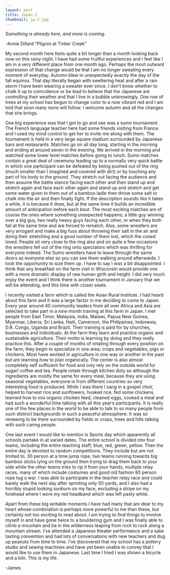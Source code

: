 ```yaml
---
layout: post
title: Japan 2
thumbnail: jp-2.jpg
---
```


*Something is already here, and more is coming.*

 -Annie Dillard “Pilgrim at Tinker Creek”

My second month here feels quite a bit longer than a month looking back now on this rainy night. I have had some fruitful experiences and I feel like I am in a very different place from one month ago. Perhaps the most outward expression of that change would be that I am no longer sweating every moment of everyday. Autumn blew in unexpectedly exactly the day of the fall equinox. That day literally began with sweltering heat and after a rain storm I have been wearing a sweater ever since. I don’t know whether to chalk it up to coincidence or be lead to believe that the Japanese are controlling their weather and that I live in a bubble unknowingly. One row of trees at my school has begun to change color to a now vibrant red and I am told that soon many more will follow. I welcome autumn and all the changes that she brings.

One big experience was that I got to go and see was a sumo tournament. The French language teacher here had some friends visiting from France and I used my mind control to get her to invite me along with them. The tournament is held in a very large square stadium surrounded by Japanese bars and restaurants. Matches go on all day long, starting in the morning and ending at around seven in the evening. We arrived in the morning and watched some lower level matches before going to lunch. Sumo matches contain a great deal of ceremony leading up to a normally very quick battle in which one participant can be defeated by being pushed out of the ring (much smaller than I imagined and covered with dirt) or by touching any part of his body to the ground. They stretch out facing the audience and then assume the battle stance facing each other and then stand up and stretch again and face each other again and stand up and stretch and get some water given to them out of a bamboo ladle then throw some salt or chalk into the air and then finally fight. If the description sounds like it takes a while, it is because it does, but at the same time it builds an incredible amount of anticipation before each bout. The most exciting matches are of course the ones where something unexpected happens; a little guy winning over a big guy, two really heavy guys facing each other, or when they both fall at the same time and are forced to rematch. Also, some wrestlers are very arrogant and make a big fuss about throwing their salt in the air and doing their stretching and a good number of them lost, which the crowd loved. People sit very close to the ring also and on quite a few occasions the wrestlers fell out of the ring onto spectators which was thrilling for everyone indeed. The Sumo wrestlers have to leave through the same doors as everyone else so you can see them walking around afterwards. I took the opportunity to size them up. I have to say I was a bit disappointed. I think that any breakfast on the farm visit in Wisconsin would provide one with a more dramatic display of raw human girth and height. I did very much enjoy the event and I think there is another tournament in January that we will be attending, and this time with closer seats.

I recently visited a farm which is called the Asian Rural Institute. I had heard about this farm and it was a large factor in me deciding to come to Japan. Every year around 40 community leaders from all over Africa and Asia are selected to take part in a nine month training at this farm in Japan. I met people from East Timor, Malaysia, India, Malawi, Papua New Guinea, Myanmar, Liberia, Sri Lanka, Haiti, Cameroon, the Philippines, Indonesia, D.R. Congo, Uganda and Brazil. Their training is paid for by churches, businesses and individuals. At the farm they learn and practice organic and sustainable agriculture. Their motto is learning by doing and they really practice this. After a couple of months of rotating through every position on the farm, they begin to specialize in one area; crops and vegetables, pigs or chickens. Most have worked in agriculture in one way or another in the past but are learning how to plan organically. The center is also almost completely self sufficient for food and only rely on the outside world for sugar/ coffee and tea. People rotate through kitchen duty so although the ingredients are mostly the same for every meal, because they are using seasonal vegetables, everyone is from different countries so very interesting food is produced. While I was there I sang in a gospel choir, helped to harvest rice and sunflowers, husked rice, fed some chickens, learned how to mix organic chicken feed, cleaned eggs, cooked a meal and had such a wonderful time talking with all this year’s participants. It is really one of the few places in the world to be able to talk to so many people from such distinct backgrounds in such a peaceful atmosphere. It was so renewing to be there surrounded by fields or crops, trees and hills talking with such caring people.

One last event I would like to mention is Sports day which apparently all schools partake in at varied dates. The entire school is divided into four teams, including the entire teaching staff; blue, red, green, yellow. Then the entire day is devoted to random competitions. They include but are not limited to, 30 person at a time jump rope, two teams running towards big bamboo sticks lying on the ground then trying to drag them back to your side while the other teams tries to rip it from your hands, multiple relay races, many of which include costumes and good old fashion 80 person rope tug o war. I was able to participate in the teacher relay race and could barely walk the next day after sprinting only 50 yards, and I also had a horribly stupid looking sunburn on my face, excluding a stripe on my forehead where I wore my red headband which was left pasty white.

Apart from these big writable moments I have had many that are dear to my heart whose combination is perhaps more powerful to me than these, but certainly not too exciting to read about. I am trying to find things to involve myself in and have gone twice to a bouldering gym and I was finally able to climb a mountain and be in the wilderness leaping from rock to rock along a mountain stream. I’ve attended a Japanese theater performance and a sake tasting convention and had lots of conversations with new teachers and dug up peanuts from time to time. I’ve discovered that my school has a pottery studio and sewing machines and have yet been unable to convey that I would like to use them in Japanese. Last time I tried I was shown a bicycle and a kiln. This is my life.

-James
